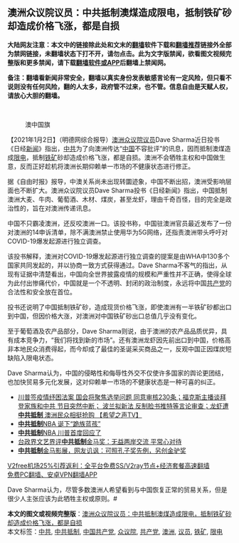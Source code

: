  <h2>澳洲众议院议员：中共抵制澳煤造成限电，抵制铁矿砂却造成价格飞涨，都是自损</h2> <p class="notice"><b>大陆网友注意：本文中的链接除此处和文末的<a href="https://github.com/bannedbook/fanqiang" >翻墙</a>软件下载和<a href="https://github.com/killgcd/justmysocks/blob/master/README.md">翻墙推荐</a>链接外全部为禁网链接，未翻墙状态下打不开，请勿点击。此为文字版禁闻，欲看图文视频完整版和更多禁闻，请下载<a href="https://github.com/bannedbook/fanqiang">翻墙软件或APP</a>后翻墙上禁闻网。</p><p>备注：翻墙看新闻非常安全，翻墙以真实身份发表敏感言论有一定风险，但只看不说则没有任何风险，翻的人太多，政府管不过来，也不管。信息自由是天赋人权，请放心大胆的翻墙。</b></p>  <div class="entry"> <br /> <figure><figcaption class="wp-caption-text">澳中国旗</figcaption></figure> <p>【2021年1月2日】（明德网综合报导）<a href="https://www.bannedbook.org/bnews/tag/%e6%be%b3%e6%b4%b2/" class="st_tag internal_tag" rel="tag" title="标签 澳洲 下的日志">澳洲</a><a href="https://www.bannedbook.org/bnews/tag/%E4%BC%97%E8%AE%AE%E9%99%A2/" class="st_tag internal_tag" rel="tag" title="标签 众议院 下的日志">众议院</a><a href="https://www.bannedbook.org/bnews/tag/%e8%ae%ae%e5%91%98/" class="st_tag internal_tag" rel="tag" title="标签 议员 下的日志">议员</a>Dave Sharma近日投书《日经<span class='wp_keywordlink_affiliate'><a href="https://www.bannedbook.org/" title="新闻">新闻</a></span>》指出，<a href="https://www.bannedbook.org/bnews/tag/%e4%b8%ad%e5%85%b1/" class="st_tag internal_tag" rel="tag" title="标签 中共 下的日志">中共</a>为了向澳洲传达“<span class='wp_keywordlink_affiliate'><a href="https://www.bannedbook.org/" title="中国" target="_blank">中国</a></span>不容批评”的讯息，因而抵制澳煤造成<a href="https://www.bannedbook.org/bnews/tag/%E9%99%90%E7%94%B5/" class="st_tag internal_tag" rel="tag" title="标签 限电 下的日志">限电</a>，抵制<a href="https://www.bannedbook.org/bnews/tag/%E9%93%81%E7%9F%BF/" class="st_tag internal_tag" rel="tag" title="标签 铁矿 下的日志">铁矿</a>砂却造成价格飞涨，都是自损。澳洲不会牺牲主权和中国做生意，反而正好趁机将澳洲长期仰赖单一市场的不健康状态进行修正。</p> <p>据《自由时报》报导，中澳关系尚未出现转圜迹象，中国不断出招，澳洲受影响层面也不断扩大。澳洲众议院议员Dave Sharma投书《日经新闻》指出，中国抵制澳洲大麦、牛肉、葡萄酒、木材、煤炭，甚至龙虾，理由千奇百怪，目的完全是政治性的，旨在对澳洲传递讯息。</p>  <p>中国不只霸凌澳洲，还反咬澳洲一口。该投书称，中国驻澳洲官员最近发布了一份对澳洲的14申诉清单，除不满澳洲禁止使用华为5G网络，还指责澳洲带头呼吁对COVID-19爆发起源进行独立调查。</p> <p>该投书解释，澳洲对COVID-19爆发起源进行独立调查的提案是由WHA中130多个国家共同发起的，并以协商一致方式获得通过。Dave Sharma不客气的指出，从现有证据中清楚看出，中国向全世界披露疫情的规模和严重性并不正确，使得全球为此付出惨痛代价，中国就是一个不透明、封闭的政治制度，永远将中国<a href="https://www.bannedbook.org/bnews/tag/%e5%85%b1%e4%ba%a7%e5%85%9a/" class="st_tag internal_tag" rel="tag" title="标签 共产党 下的日志">共产党</a>的合法性和安全放在首位。</p>  <p>投书还说明了中国抵制铁矿砂，造成现货价格飞涨，即使澳洲有一半铁矿砂都出口到中国，但因价格大涨，对澳洲对中国铁矿砂出口总值几乎没有变化。</p> <p>至于葡萄酒及农产品部分，Dave Sharma则说，由于澳洲的农产品品质优异，具有成本竞争力，“我们将找到新的市场”。还有澳洲龙虾因先前出口到中国，价格高非本地民众消费得起，而今却成了最佳的圣诞采买商品之一，反观中国正因煤炭短缺陷入限电状态。</p>  <p>Dave Sharma认为，中国的侵略性和侮辱性外交不仅使许多国家的舆论更团结，也加快贸易多元化发展，这对仰赖单一市场的不健康状态是一种可喜的纠正。</p> <ul class='op-related-articles' title='相关阅读'> <li><a href='https://www.bannedbook.org/bnews/cbnews/20201228/1456609.html' target='_blank'>川普签疫情纾困法案 国会将聚焦选举问题 同意审核230条；福克斯主播谈拜登家族和中共 节目突然中断； 波兰拟新法 反制脸书推特等言论审查；龙虾遭<b>中共抵制</b> 澳洲民众相挺抢购 【希望之声TV】</a></li> <li><a href='https://www.bannedbook.org/bnews/lifebaike/20191013/1206144.html' target='_blank'><b>中共抵制</b>NBA 诞下“跪族蓝孩”</a></li> <li><a href='https://www.bannedbook.org/bnews/topimagenews/20191010/1204643.html' target='_blank'><b>中共抵制</b>NBA 川普首度回应了</a></li> <li><a href='https://www.bannedbook.org/bnews/taiwannews/20190809/1171950.html' target='_blank'>台政界文艺界评<b>中共抵制</b>金马奖：无益两岸交流 平常心对待</a></li> <li><a href='https://www.bannedbook.org/bnews/taiwannews/20190807/1171069.html' target='_blank'><b>中共抵制</b>金马影展，网友讥讽：可照孔子奖先例，另创金驴奖</a></li> </ul> <p class="texttj"> <a href="https://github.com/bannedbook/fanqiang/wiki/V2ray%E6%9C%BA%E5%9C%BA" target="_blank">V2free机场25%引荐返利：全平台免费SS/V2ray节点+经济套餐高速翻墙</a><br/> <a href="https://github.com/bannedbook/fanqiang/wiki/%E7%A6%81%E9%97%BB%E7%BD%91%E5%AE%89%E5%8D%93%E7%BF%BB%E5%A2%99%E6%96%B0%E9%97%BBAPP" target="_blank">免费PC翻墙、安卓VPN翻墙APP</a></p><p>Dave Sharma认为，尽管多数澳洲人希望看到与中国恢复正常的贸易关系，但是很少人主张应该为此牺牲主权或原则。#</p><a name='sharetosocial'></a>       <div><b>本文的图文或视频完整版</b>：<a href='https://www.bannedbook.org/bnews/comments/20210102/1459757.html'>澳洲众议院议员：中共抵制澳煤造成限电，抵制铁矿砂却造成价格飞涨，都是自损</a></div>  </div><!--END ENTRY--> <div class="postfooter"> <div>本文标签：<a href="https://www.bannedbook.org/bnews/tag/%e4%b8%ad%e5%85%b1/" rel="tag">中共</a>, <a href="https://www.bannedbook.org/bnews/tag/%E4%B8%AD%E5%85%B1%E6%8A%B5%E5%88%B6/" rel="tag">中共抵制</a>, <a href="https://www.bannedbook.org/bnews/tag/%e4%b8%ad%e5%9b%bd%e5%85%b1%e4%ba%a7%e5%85%9a/" rel="tag">中国共产党</a>, <a href="https://www.bannedbook.org/bnews/tag/%E4%BC%97%E8%AE%AE%E9%99%A2/" rel="tag">众议院</a>, <a href="https://www.bannedbook.org/bnews/tag/%e5%85%b1%e4%ba%a7%e5%85%9a/" rel="tag">共产党</a>, <a href="https://www.bannedbook.org/bnews/tag/%e6%be%b3%e6%b4%b2/" rel="tag">澳洲</a>, <a href="https://www.bannedbook.org/bnews/tag/%e8%ae%ae%e5%91%98/" rel="tag">议员</a>, <a href="https://www.bannedbook.org/bnews/tag/%E9%93%81%E7%9F%BF/" rel="tag">铁矿</a>, <a href="https://www.bannedbook.org/bnews/tag/%E9%99%90%E7%94%B5/" rel="tag">限电</a></div>  </div><!--END POSTFOOTER--> 